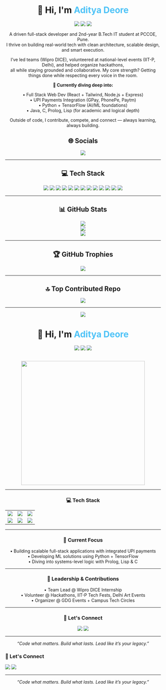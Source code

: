 <h1 align="center">👋 Hi, I'm <span style="color:#4fc3f7;">Aditya Deore</span></h1>
<div align="center">
  <img src="https://img.shields.io/badge/Full--Stack-Developer-blue?style=flat-square&logo=github" />
  <img src="https://img.shields.io/badge/B.Tech-IT-green?style=flat-square&logo=graduation-cap" />
  <img src="https://img.shields.io/badge/PCCOE-Pune-orange?style=flat-square&logo=google-scholar" />
</div>
<p align="center">
  A driven full-stack developer and 2nd-year B.Tech IT student at PCCOE, Pune.<br>
  I thrive on building real-world tech with clean architecture, scalable design, and smart execution.
</p>

<p align="center">
  I’ve led teams (Wipro DICE), volunteered at national-level events (IIT-P, Delhi), and helped organize hackathons,<br>
  all while staying grounded and collaborative. My core strength? Getting things done while respecting every voice in the room.
</p>

<p align="center"><b>🚀 Currently diving deep into:</b></p>

<p align="center">
  • Full Stack Web Dev (React + Tailwind, Node.js + Express)<br>
  • UPI Payments Integration (GPay, PhonePe, Paytm)<br>
  • Python + TensorFlow (AI/ML foundations)<br>
  • Java, C, Prolog, Lisp (for academic and logical depth)
</p>


<p align="center">
  Outside of code, I contribute, compete, and connect — always learning, always building.
</p>





<h2 align="center">🌐 Socials</h2>

<p align="center">
  <a href="https://www.linkedin.com/in/aditya-deore-3a725a263/">
    <img src="https://img.shields.io/badge/LinkedIn-%230077B5.svg?logo=linkedin&logoColor=white" />
  </a>
</p>

---

<h2 align="center">💻 Tech Stack</h2>

<p align="center">
  <img src="https://img.shields.io/badge/java-%23ED8B00.svg?style=for-the-badge&logo=openjdk&logoColor=white"/>
  <img src="https://img.shields.io/badge/javascript-%23323330.svg?style=for-the-badge&logo=javascript&logoColor=%23F7DF1E"/>
  <img src="https://img.shields.io/badge/c-%2300599C.svg?style=for-the-badge&logo=c&logoColor=white"/>
  <img src="https://img.shields.io/badge/c++-%2300599C.svg?style=for-the-badge&logo=c%2B%2B&logoColor=white"/>
  <img src="https://img.shields.io/badge/python-3670A0?style=for-the-badge&logo=python&logoColor=ffdd54"/>
  <img src="https://img.shields.io/badge/PyTorch-%23EE4C2C.svg?style=for-the-badge&logo=PyTorch&logoColor=white"/>
  <img src="https://img.shields.io/badge/TensorFlow-%23FF6F00.svg?style=for-the-badge&logo=TensorFlow&logoColor=white"/>
  <img src="https://img.shields.io/badge/AWS-%23FF9900.svg?style=for-the-badge&logo=amazon-aws&logoColor=white"/>
  <img src="https://img.shields.io/badge/Cloudflare-F38020?style=for-the-badge&logo=Cloudflare&logoColor=white"/>
  <img src="https://img.shields.io/badge/node.js-6DA55F?style=for-the-badge&logo=node.js&logoColor=white"/>
  <img src="https://img.shields.io/badge/react-%2320232a.svg?style=for-the-badge&logo=react&logoColor=%2361DAFB"/>
  <img src="https://img.shields.io/badge/mysql-4479A1.svg?style=for-the-badge&logo=mysql&logoColor=white"/>
  <img src="https://img.shields.io/badge/Framer-black?style=for-the-badge&logo=framer&logoColor=blue"/>
</p>

---

<h2 align="center">📊 GitHub Stats</h2>

<p align="center">
  <img src="https://github-readme-stats.vercel.app/api?username=AdityaxDeore&theme=dark&hide_border=false&include_all_commits=true&count_private=false" /><br/>
  <img src="https://nirzak-streak-stats.vercel.app/?user=AdityaxDeore&theme=dark&hide_border=false"/><br/>
  <img src="https://github-readme-stats.vercel.app/api/top-langs/?username=AdityaxDeore&theme=dark&hide_border=false&include_all_commits=true&count_private=false&layout=compact"/>
</p>

---

<h2 align="center">🏆 GitHub Trophies</h2>

<p align="center">
  <img src="https://github-profile-trophy.vercel.app/?username=AdityaxDeore&theme=dark&no-frame=true&no-bg=true&margin-w=4"/>
</p>

---

<h2 align="center">🔝 Top Contributed Repo</h2>

<p align="center">
  <img src="https://github-contributor-stats.vercel.app/api?username=AdityaxDeore&limit=5&theme=dark&combine_all_yearly_contributions=true"/>
</p>

---

<p align="center">
  <a href="https://visitcount.itsvg.in">
    <img src="https://visitcount.itsvg.in/api?id=AdityaxDeore&icon=2&color=0" />
  </a>
</p>
<h1 align="center">👋 Hi, I'm <span style="color:#4fc3f7;">Aditya Deore</span></h1>

<div align="center">
  <img src="https://img.shields.io/badge/Full--Stack-Developer-blue?style=flat-square&logo=github" />
  <img src="https://img.shields.io/badge/B.Tech-IT-green?style=flat-square&logo=graduation-cap" />
  <img src="https://img.shields.io/badge/PCCOE-Pune-orange?style=flat-square&logo=google-scholar" />
</div>

<br/>

<p align="center">
  <img src="https://github-readme-stats.vercel.app/api?username=AdityaDeore&show_icons=true&theme=radical&hide_border=true" width="400px"/>
</p>

---

<div align="center">

<h3>💻 Tech Stack</h3>

<table>
<tr>
<td><img src="https://img.shields.io/badge/React-20232A?style=flat&logo=react&logoColor=61DAFB"/></td>
<td><img src="https://img.shields.io/badge/Node.js-43853D?style=flat&logo=node-dot-js&logoColor=white"/></td>
<td><img src="https://img.shields.io/badge/Tailwind-38bdf8?style=flat&logo=tailwindcss&logoColor=white"/></td>
</tr>
<tr>
<td><img src="https://img.shields.io/badge/Python-3776AB?style=flat&logo=python&logoColor=white"/></td>
<td><img src="https://img.shields.io/badge/TensorFlow-FF6F00?style=flat&logo=tensorflow&logoColor=white"/></td>
<td><img src="https://img.shields.io/badge/Java-ED8B00?style=flat&logo=java&logoColor=white"/></td>
</tr>
</table>

</div>

---

<div align="center">

<h3>🧠 Current Focus</h3>

<p>
• Building scalable full-stack applications with integrated UPI payments<br/>
• Developing ML solutions using Python + TensorFlow<br/>
• Diving into systems-level logic with Prolog, Lisp & C
</p>

</div>

---

<div align="center">

<h3>👑 Leadership & Contributions</h3>

<p>
• Team Lead @ Wipro DICE Internship<br/>
• Volunteer @ Hackathons, IIT-P Tech Fests, Delhi Art Events<br/>
• Organizer @ GDG Events + Campus Tech Circles
</p>

</div>

---

<div align="center">

<h3>🔗 Let's Connect</h3>

<a href="mailto:adityadeore.dev@gmail.com"><img src="https://img.shields.io/badge/Gmail-adityadeore.dev@gmail.com-red?style=flat-square&logo=gmail&logoColor=white" /></a>
<a href="https://github.com/AdityaDeore"><img src="https://img.shields.io/badge/GitHub-AdityaDeore-black?style=flat-square&logo=github" /></a>

</div>

---

<p align="center"><i>“Code what matters. Build what lasts. Lead like it’s your legacy.”</i></p>

<h3>🔗 Let's Connect</h3>

<a href="mailto:adityadeorework@gmail.com"><img src="https://img.shields.io/badge/Gmail-adityadeore.dev@gmail.com-red?style=flat-square&logo=gmail&logoColor=white" /></a>
<a href="https://github.com/AdityaxDeore"><img src="https://img.shields.io/badge/GitHub-AdityaDeore-black?style=flat-square&logo=github" /></a>

</div>

---

<p align="center"><i>“Code what matters. Build what lasts. Lead like it’s your legacy.”</i></p>


